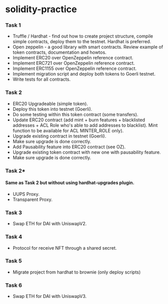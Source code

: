 # solidity-practice

### Task 1

- Truffle / Hardhat - find out how to create project structure, compile simple contracts, deploy them to the testnet. Hardhat is preferred. 
- Open zeppelin - a good library with smart contracts. Review example of token contracts, documentation and howtos. 
- Implement ERC20 over OpenZeppelin reference contract.
- Implement ERC721 over OpenZeppelin reference contract.
- Implement ERC1155 over OpenZeppelin reference contract.
- Implement migration script and deploy both tokens to Goerli testnet.
- Write tests for all contracts.

### Task 2

- ERC20 Upgradeable (simple token).
- Deploy this token into testnet (Goerli).
- Do some testing within this token contract (some transfers).
- Update ERC20 contract (add mint + burn features + blacklisted addresses + ACL Role who's able to add addresses to blacklist). Mint function to be available for ACL MINTER_ROLE only).
- Upgrade existing contract in testnet (Goerli).
- Make sure upgrade is done correctly.
- Add Pausability feature into ERC20 contract (see OZ).
- Upgrade existing token contract with new one with pausability feature.
- Make sure upgrade is done correctly.

### Task 2*

#### Same as Task 2 but without using hardhat-upgrades plugin.
- UUPS Proxy.
- Transparent Proxy.

### Task 3

- Swap ETH for DAI with UniswapV2.

### Task 4

- Protocol for receive NFT through a shared secret.

### Task 5

- Migrate project from hardhat to brownie (only deploy scripts)

### Task 6

- Swap ETH for DAI with UniswapV3.
